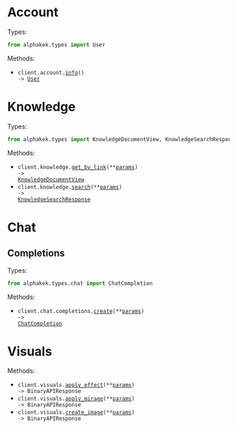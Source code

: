 # Account

Types:

```python
from alphakek.types import User
```

Methods:

- <code title="get /account">client.account.<a href="./src/alphakek/resources/account.py">info</a>() -> <a href="./src/alphakek/types/user.py">User</a></code>

# Knowledge

Types:

```python
from alphakek.types import KnowledgeDocumentView, KnowledgeSearchResponse
```

Methods:

- <code title="get /knowledge/get/by_link">client.knowledge.<a href="./src/alphakek/resources/knowledge.py">get_by_link</a>(\*\*<a href="src/alphakek/types/knowledge_get_by_link_params.py">params</a>) -> <a href="./src/alphakek/types/knowledge_document_view.py">KnowledgeDocumentView</a></code>
- <code title="post /knowledge/search">client.knowledge.<a href="./src/alphakek/resources/knowledge.py">search</a>(\*\*<a href="src/alphakek/types/knowledge_search_params.py">params</a>) -> <a href="./src/alphakek/types/knowledge_search_response.py">KnowledgeSearchResponse</a></code>

# Chat

## Completions

Types:

```python
from alphakek.types.chat import ChatCompletion
```

Methods:

- <code title="post /v1/chat/completions">client.chat.completions.<a href="./src/alphakek/resources/chat/completions.py">create</a>(\*\*<a href="src/alphakek/types/chat/completion_create_params.py">params</a>) -> <a href="./src/alphakek/types/chat/chat_completion.py">ChatCompletion</a></code>

# Visuals

Methods:

- <code title="post /visuals/apply_effect">client.visuals.<a href="./src/alphakek/resources/visuals.py">apply_effect</a>(\*\*<a href="src/alphakek/types/visual_apply_effect_params.py">params</a>) -> BinaryAPIResponse</code>
- <code title="post /visuals/apply_mirage">client.visuals.<a href="./src/alphakek/resources/visuals.py">apply_mirage</a>(\*\*<a href="src/alphakek/types/visual_apply_mirage_params.py">params</a>) -> BinaryAPIResponse</code>
- <code title="post /visuals/create_image">client.visuals.<a href="./src/alphakek/resources/visuals.py">create_image</a>(\*\*<a href="src/alphakek/types/visual_create_image_params.py">params</a>) -> BinaryAPIResponse</code>

